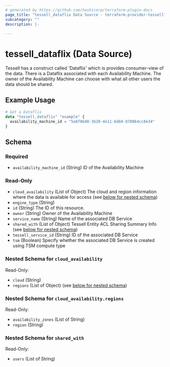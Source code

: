 ```yaml
---
# generated by https://github.com/hashicorp/terraform-plugin-docs
page_title: "tessell_dataflix Data Source - terraform-provider-tessell"
subcategory: ""
description: |-
  
---
```


# tessell_dataflix (Data Source)

Tessell has a construct called 'Dataflix' which is provides consumer-view of the data. There is a Dataflix associated with each Availability Machine. The owner of the Availability Machine can choose with what all other users the data should be shared.

## Example Usage

```terraform
# Get a Dataflix
data "tessell_dataflix" "example" {
  availability_machine_id = "5a6f8b48-3b20-4e11-bdb0-870864cc8e34"
}
```

<!-- schema generated by tfplugindocs -->
## Schema

### Required

- `availability_machine_id` (String) ID of the Availability Machine

### Read-Only

- `cloud_availability` (List of Object) The cloud and region information where the data is available for access (see [below for nested schema](#nestedatt--cloud_availability))
- `engine_type` (String)
- `id` (String) The ID of this resource.
- `owner` (String) Owner of the Availability Machine
- `service_name` (String) Name of the associated DB Service
- `shared_with` (List of Object) Tessell Entity ACL Sharing Summary Info (see [below for nested schema](#nestedatt--shared_with))
- `tessell_service_id` (String) ID of the associated DB Service
- `tsm` (Boolean) Specify whether the associated DB Service is created using TSM compute type

<a id="nestedatt--cloud_availability"></a>
### Nested Schema for `cloud_availability`

Read-Only:

- `cloud` (String)
- `regions` (List of Object) (see [below for nested schema](#nestedobjatt--cloud_availability--regions))

<a id="nestedobjatt--cloud_availability--regions"></a>
### Nested Schema for `cloud_availability.regions`

Read-Only:

- `availability_zones` (List of String)
- `region` (String)



<a id="nestedatt--shared_with"></a>
### Nested Schema for `shared_with`

Read-Only:

- `users` (List of String)
